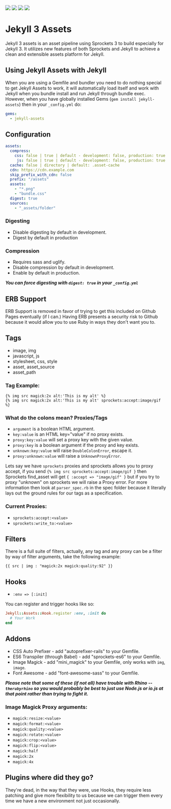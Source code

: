 [![](https://travis-ci.org/jekyll/jekyll-assets.png?branch=master)][travis]
[![](https://coveralls.io/repos/jekyll/jekyll-assets/badge.png?branch=master)][coveralls]
[![](https://codeclimate.com/github/jekyll/jekyll-assets/badges/gpa.svg)][code-climate] [![](https://gemnasium.com/jekyll/jekyll-assets.svg)][gemnasium]

[gemnasium]: https://gemnasium.com/jekyll/jekyll-assets
[code-climate]: https://codeclimate.com/github/jekyll/jekyll-assets
[coveralls]: https://coveralls.io/r/jekyll/jekyll-assets
[travis]: https://travis-ci.org/jekyll/jekyll-assets

# Jekyll 3 Assets

Jekyll 3 assets is an asset pipeline using Sprockets 3 to build especially
for Jekyll 3.  It utilizes new features of both Sprockets and Jekyll to achieve
a clean and extensible assets platform for Jekyll.

## Using Jekyll Assets with Jekyll

When you are using a Gemfile and bundler you need to do nothing special to get
Jekyll Assets to work, it will automatically load itself and work with Jekyll
when you bundle install and run Jekyll through bundle exec. However, when you
have globally installed Gems (`gem install jekyll-assets`) then in your
`_config.yml` do:

```yaml
gems:
  - jekyll-assets
```

## Configuration

```yaml
assets:
  compress:
    css: false | true | default - development: false, production: true
     js: false | true | default - development: false, production: true
  cache: false | directory | default: .asset-cache
  cdn: https://cdn.example.com
  skip_prefix_with_cdn: false
  prefix: "/assets"
  assets:
    - "*.png"
    - "bundle.css"
  digest: true
  sources:
    - "_assets/folder"
```

### Digesting

* Disable digesting by default in development.
* Digest by default in production

### Compression

* Requires sass and uglify.
* Disable compression by default in development.
* Enable by default in production.

***You can force digesting with `digest: true` in your `_config.yml`***

## ERB Support

ERB Support is removed in favor of trying to get this included on Github Pages
eventually (if I can.) Having ERB presents a security risk to Github because it
would allow you to use Ruby in ways they don't want you to.

## Tags

* image, img
* javascript, js
* stylesheet, css, style
* asset, asset_source
* asset_path

### Tag Example:

```liquid
{% img src magick:2x alt:'This is my alt' %}
{% img src magick:2x alt:'This is my alt' sprockets:accept:image/gif %}
```

### What do the colons mean? Proxies/Tags

* `argument` is a boolean HTML argument.
* `key:value` is an HTML key="value" if no proxy exists.
* `proxy:key:value` will set a proxy key with the given value.
* `proxy:key` is a boolean argument if the proxy and key exists.
* `unknown:key:value` will raise `DoubleColonError`, escape it.
* `proxy:unknown:value` will raise a `UnknownProxyError`.

Lets say we have `sprockets` proxies and sprockets allows you to proxy accept,
if you send `{% img src sprockets:accept:image/gif }` then Sprockets find_asset
will get `{ :accept => "image/gif" }` but if you try to proxy "unknown" on
sprockets we will raise a Proxy error.  For more information then look at
`parser_spec.rb` in the spec folder because it literally lays out the ground
rules for our tags as a specification.

### Current Proxies:

* `sprockets:accept:<value>`
* `sprockets:write_to:<value>`

## Filters

There is a full suite of filters, actually, any tag and any proxy can be a
filter by way of filter arguments, take the following example:

```liquid
{{ src | img : "magick:2x magick:quality:92" }}
```

## Hooks

* `:env => [:init]`

You can register and trigger hooks like so:

```ruby
Jekyll::Assets::Hook.register :env, :init do
  # Your Work
end
```

## Addons

* CSS Auto Prefixer - add "autoprefixer-rails" to your Gemfile.
* ES6 Transpiler (through Babel) - add "sprockets-es6" to your Gemfile.
* Image Magick - add "mini_magick"  to your Gemfile, only works with `img`, `image`.
* Font Awesome - add "font-awesome-sass" to your Gemfile.

***Please note that some of these (if not all) have trouble with Rhino --
`therubyrhino` so you would probably be best to just use Node.js or io.js at
that point rather than trying to fight it.***

### Image Magick Proxy arguments:

* `magick:resize:<value>`
* `magick:format:<value>`
* `magick:quality:<value>`
* `magick:rotate:<value>`
* `magick:crop:<value>`
* `magick:flip:<value>`
* `magick:half`
* `magick:2x`
* `magick:4x`

## Plugins where did they go?

They're dead, in the way that they were, use Hooks, they require less
patching and give more flexibility to us because we can trigger them every
time we have a new environment not just occasionally.
